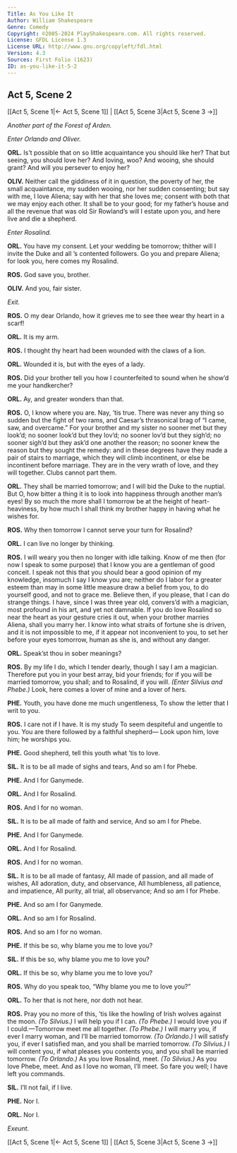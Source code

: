 ```yaml
---
Title: As You Like It
Author: William Shakespeare
Genre: Comedy
Copyright: ©2005-2024 PlayShakespeare.com. All rights reserved.
License: GFDL License 1.3
License URL: http://www.gnu.org/copyleft/fdl.html
Version: 4.3
Sources: First Folio (1623)
ID: as-you-like-it-5-2
---
```


## Act 5, Scene 2
[[Act 5, Scene 1|← Act 5, Scene 1]] | [[Act 5, Scene 3|Act 5, Scene 3 →]]

*Another part of the Forest of Arden.*

*Enter Orlando and Oliver.*

**ORL.**
Is’t possible that on so little acquaintance you should like her? That but seeing, you should love her? And loving, woo? And wooing, she should grant? And will you persever to enjoy her?

**OLIV.**
Neither call the giddiness of it in question, the poverty of her, the small acquaintance, my sudden wooing, nor her sudden consenting; but say with me, I love Aliena; say with her that she loves me; consent with both that we may enjoy each other. It shall be to your good; for my father’s house and all the revenue that was old Sir Rowland’s will I estate upon you, and here live and die a shepherd.

*Enter Rosalind.*

**ORL.**
You have my consent. Let your wedding be tomorrow; thither will I invite the Duke and all ’s contented followers. Go you and prepare Aliena; for look you, here comes my Rosalind.

**ROS.**
God save you, brother.

**OLIV.**
And you, fair sister.

*Exit.*

**ROS.**
O my dear Orlando, how it grieves me to see thee wear thy heart in a scarf!

**ORL.**
It is my arm.

**ROS.**
I thought thy heart had been wounded with the claws of a lion.

**ORL.**
Wounded it is, but with the eyes of a lady.

**ROS.**
Did your brother tell you how I counterfeited to sound when he show’d me your handkercher?

**ORL.**
Ay, and greater wonders than that.

**ROS.**
O, I know where you are. Nay, ’tis true. There was never any thing so sudden but the fight of two rams, and Caesar’s thrasonical brag of “I came, saw, and overcame.” For your brother and my sister no sooner met but they look’d; no sooner look’d but they lov’d; no sooner lov’d but they sigh’d; no sooner sigh’d but they ask’d one another the reason; no sooner knew the reason but they sought the remedy: and in these degrees have they made a pair of stairs to marriage, which they will climb incontinent, or else be incontinent before marriage. They are in the very wrath of love, and they will together. Clubs cannot part them.

**ORL.**
They shall be married tomorrow; and I will bid the Duke to the nuptial. But O, how bitter a thing it is to look into happiness through another man’s eyes! By so much the more shall I tomorrow be at the height of heart-heaviness, by how much I shall think my brother happy in having what he wishes for.

**ROS.**
Why then tomorrow I cannot serve your turn for Rosalind?

**ORL.**
I can live no longer by thinking.

**ROS.**
I will weary you then no longer with idle talking. Know of me then (for now I speak to some purpose) that I know you are a gentleman of good conceit. I speak not this that you should bear a good opinion of my knowledge, insomuch I say I know you are; neither do I labor for a greater esteem than may in some little measure draw a belief from you, to do yourself good, and not to grace me. Believe then, if you please, that I can do strange things. I have, since I was three year old, convers’d with a magician, most profound in his art, and yet not damnable. If you do love Rosalind so near the heart as your gesture cries it out, when your brother marries Aliena, shall you marry her. I know into what straits of fortune she is driven, and it is not impossible to me, if it appear not inconvenient to you, to set her before your eyes tomorrow, human as she is, and without any danger.

**ORL.**
Speak’st thou in sober meanings?

**ROS.**
By my life I do, which I tender dearly, though I say I am a magician. Therefore put you in your best array, bid your friends; for if you will be married tomorrow, you shall; and to Rosalind, if you will.
*(Enter Silvius and Phebe.)*
Look, here comes a lover of mine and a lover of hers.

**PHE.**
Youth, you have done me much ungentleness,
To show the letter that I writ to you.

**ROS.**
I care not if I have. It is my study
To seem despiteful and ungentle to you.
You are there followed by a faithful shepherd⁠—
Look upon him, love him; he worships you.

**PHE.**
Good shepherd, tell this youth what ’tis to love.

**SIL.**
It is to be all made of sighs and tears,
And so am I for Phebe.

**PHE.**
And I for Ganymede.

**ORL.**
And I for Rosalind.

**ROS.**
And I for no woman.

**SIL.**
It is to be all made of faith and service,
And so am I for Phebe.

**PHE.**
And I for Ganymede.

**ORL.**
And I for Rosalind.

**ROS.**
And I for no woman.

**SIL.**
It is to be all made of fantasy,
All made of passion, and all made of wishes,
All adoration, duty, and observance,
All humbleness, all patience, and impatience,
All purity, all trial, all observance;
And so am I for Phebe.

**PHE.**
And so am I for Ganymede.

**ORL.**
And so am I for Rosalind.

**ROS.**
And so am I for no woman.

**PHE.**
If this be so, why blame you me to love you?

**SIL.**
If this be so, why blame you me to love you?

**ORL.**
If this be so, why blame you me to love you?

**ROS.**
Why do you speak too, “Why blame you me to love you?”

**ORL.**
To her that is not here, nor doth not hear.

**ROS.**
Pray you no more of this, ’tis like the howling of Irish wolves against the moon.
*(To Silvius.)*
I will help you if I can.
*(To Phebe.)*
I would love you if I could.—Tomorrow meet me all together.
*(To Phebe.)*
I will marry you, if ever I marry woman, and I’ll be married tomorrow.
*(To Orlando.)*
I will satisfy you, if ever I satisfied man, and you shall be married tomorrow.
*(To Silvius.)*
I will content you, if what pleases you contents you, and you shall be married tomorrow.
*(To Orlando.)*
As you love Rosalind, meet.
*(To Silvius.)*
As you love Phebe, meet. And as I love no woman, I’ll meet. So fare you well; I have left you commands.

**SIL.**
I’ll not fail, if I live.

**PHE.**
Nor I.

**ORL.**
Nor I.

*Exeunt.*

[[Act 5, Scene 1|← Act 5, Scene 1]] | [[Act 5, Scene 3|Act 5, Scene 3 →]]